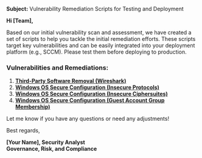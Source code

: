 **Subject:** Vulnerability Remediation Scripts for Testing and Deployment

**Hi [Team],**

Based on our initial vulnerability scan and assessment, we have created a set of scripts to help you tackle the initial remediation efforts. These scripts target key vulnerabilities and can be easily integrated into your deployment platform (e.g., SCCM). Please test them before deploying to production.

### Vulnerabilities and Remediations:
1. [**Third-Party Software Removal (Wireshark)**](https://github.com/marlinbrown/marlinbrown-public/commit/32d9b1b4d6c1c582a0d75f9fdffbe386cef5b206)
2. [**Windows OS Secure Configuration (Insecure Protocols)**](https://github.com/marlinbrown/marlinbrown-public/blob/main/automation/toggle-protocols.ps1)
3. [**Windows OS Secure Configuration (Insecure Ciphersuites)**](https://github.com/marlinbrown/marlinbrown-public/blob/main/automation/toggle-cipher-suites.ps1)
4. [**Windows OS Secure Configuration (Guest Account Group Membership)**](https://github.com/marlinbrown/marlinbrown-public/blob/main/automation/toggle-guest-local-administrators.ps1)

Let me know if you have any questions or need any adjustments!

Best regards,

**[Your Name], Security Analyst**<br/>
**Governance, Risk, and Compliance**
